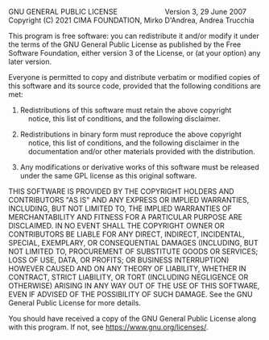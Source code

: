 GNU GENERAL PUBLIC LICENSE
                       Version 3, 29 June 2007
Copyright (C) 2021 CIMA FOUNDATION, Mirko D'Andrea, Andrea Trucchia



This program is free software: you can redistribute it and/or modify
it under the terms of the GNU General Public License as published by
the Free Software Foundation, either version 3 of the License, or
(at your option) any later version.

Everyone is permitted to copy and distribute verbatim or modified
copies of this software and its source code, provided that the
following conditions are met:

1. Redistributions of this software must retain the above copyright
    notice, this list of conditions, and the following disclaimer.

2. Redistributions in binary form must reproduce the above copyright
    notice, this list of conditions, and the following disclaimer in the
    documentation and/or other materials provided with the distribution.

3. Any modifications or derivative works of this software must be
released under the same GPL license as this original software.

THIS SOFTWARE IS PROVIDED BY THE COPYRIGHT HOLDERS AND CONTRIBUTORS
"AS IS" AND ANY EXPRESS OR IMPLIED WARRANTIES, INCLUDING, BUT NOT
LIMITED TO, THE IMPLIED WARRANTIES OF MERCHANTABILITY AND FITNESS FOR
A PARTICULAR PURPOSE ARE DISCLAIMED. IN NO EVENT SHALL THE COPYRIGHT
OWNER OR CONTRIBUTORS BE LIABLE FOR ANY DIRECT, INDIRECT, INCIDENTAL,
SPECIAL, EXEMPLARY, OR CONSEQUENTIAL DAMAGES (INCLUDING, BUT NOT
LIMITED TO, PROCUREMENT OF SUBSTITUTE GOODS OR SERVICES; LOSS OF USE,
DATA, OR PROFITS; OR BUSINESS INTERRUPTION) HOWEVER CAUSED AND ON ANY
THEORY OF LIABILITY, WHETHER IN CONTRACT, STRICT LIABILITY, OR TORT
(INCLUDING NEGLIGENCE OR OTHERWISE) ARISING IN ANY WAY OUT OF THE USE
OF THIS SOFTWARE, EVEN IF ADVISED OF THE POSSIBILITY OF SUCH DAMAGE.
See the GNU General Public License for more details.

You should have received a copy of the GNU General Public License 
along with this program.  If not, see <https://www.gnu.org/licenses/>.



